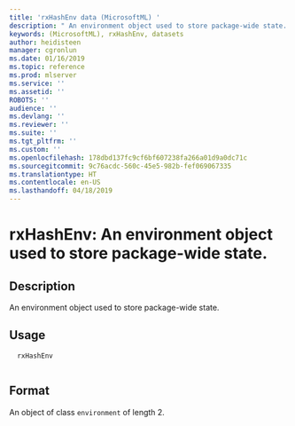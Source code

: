 ```yaml
---
title: 'rxHashEnv data (MicrosoftML) '
description: " An environment object used to store package-wide state. "
keywords: (MicrosoftML), rxHashEnv, datasets
author: heidisteen
manager: cgronlun
ms.date: 01/16/2019
ms.topic: reference
ms.prod: mlserver
ms.service: ''
ms.assetid: ''
ROBOTS: ''
audience: ''
ms.devlang: ''
ms.reviewer: ''
ms.suite: ''
ms.tgt_pltfrm: ''
ms.custom: ''
ms.openlocfilehash: 178dbd137fc9cf6bf607238fa266a01d9a0dc71c
ms.sourcegitcommit: 9c76acdc-560c-45e5-982b-fef069067335
ms.translationtype: HT
ms.contentlocale: en-US
ms.lasthandoff: 04/18/2019
---
```

 # <a name="rxhashenv-an-environment-object-used-to-store-package-wide-state"></a>rxHashEnv: An environment object used to store package-wide state. 
 ## <a name="description"></a>Description
 
An environment object used to store package-wide state.
 
 
 ## <a name="usage"></a>Usage

```   
  rxHashEnv
 
```
 
 ## <a name="format"></a>Format
 An object of class `environment` of length 2. 
 
 
 
